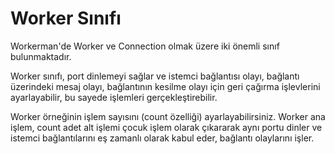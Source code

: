 # Worker Sınıfı
Workerman'de Worker ve Connection olmak üzere iki önemli sınıf bulunmaktadır.

Worker sınıfı, port dinlemeyi sağlar ve istemci bağlantısı olayı, bağlantı üzerindeki mesaj olayı, bağlantının kesilme olayı için geri çağırma işlevlerini ayarlayabilir, bu sayede işlemleri gerçekleştirebilir.

Worker örneğinin işlem sayısını (count özelliği) ayarlayabilirsiniz. Worker ana işlem, count adet alt işlemi çocuk işlem olarak çıkararak aynı portu dinler ve istemci bağlantılarını eş zamanlı olarak kabul eder, bağlantı olaylarını işler.

